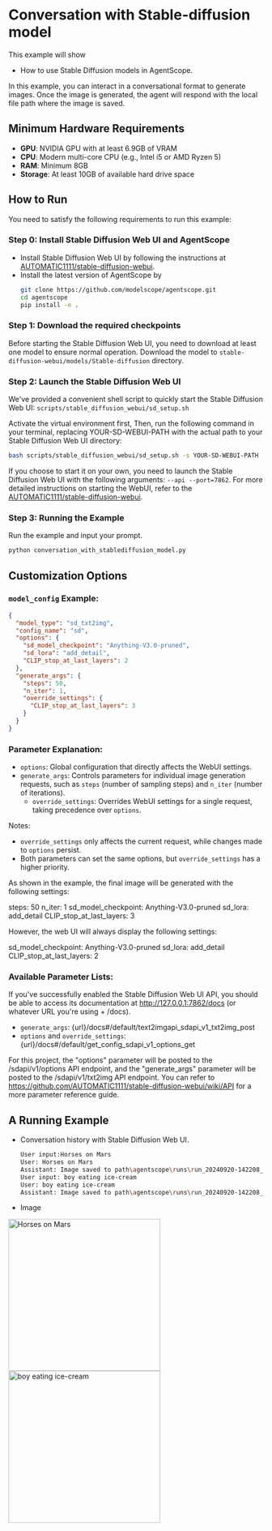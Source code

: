 # Conversation with Stable-diffusion model

This example will show

- How to use Stable Diffusion models in AgentScope.

In this example, you can interact in a conversational format to generate images.
Once the image is generated, the agent will respond with the local file path where the image is saved.

## Minimum Hardware Requirements

- **GPU**: NVIDIA GPU with at least 6.9GB of VRAM
- **CPU**: Modern multi-core CPU (e.g., Intel i5 or AMD Ryzen 5)
- **RAM**: Minimum 8GB
- **Storage**: At least 10GB of available hard drive space

## How to Run

You need to satisfy the following requirements to run this example:

### Step 0: Install Stable Diffusion Web UI and AgentScope

- Install Stable Diffusion Web UI by following the instructions at [AUTOMATIC1111/stable-diffusion-webui](https://github.com/AUTOMATIC1111/stable-diffusion-webui).
- Install the latest version of AgentScope by
  ```bash
  git clone https://github.com/modelscope/agentscope.git
  cd agentscope
  pip install -e .
  ```

### Step 1: Download the required checkpoints

Before starting the Stable Diffusion Web UI, you need to download at least one model to ensure normal operation.
Download the model to `stable-diffusion-webui/models/Stable-diffusion` directory.

### Step 2: Launch the Stable Diffusion Web UI

We've provided a convenient shell script to quickly start the Stable Diffusion Web UI:
`scripts/stable_diffusion_webui/sd_setup.sh`

Activate the virtual environment first, Then, run the following command in your terminal, replacing YOUR-SD-WEBUI-PATH with the actual path to your Stable Diffusion Web UI directory:

```bash
bash scripts/stable_diffusion_webui/sd_setup.sh -s YOUR-SD-WEBUI-PATH
```

If you choose to start it on your own, you need to launch the Stable Diffusion Web UI with the following arguments: `--api --port=7862`. For more detailed instructions on starting the WebUI, refer to the [AUTOMATIC1111/stable-diffusion-webui](https://github.com/AUTOMATIC1111/stable-diffusion-webui).

### Step 3: Running the Example

Run the example and input your prompt.

```bash
python conversation_with_stablediffusion_model.py
```

## Customization Options

### `model_config` Example:

```json
{
  "model_type": "sd_txt2img",
  "config_name": "sd",
  "options": {
    "sd_model_checkpoint": "Anything-V3.0-pruned",
    "sd_lora": "add_detail",
    "CLIP_stop_at_last_layers": 2
  },
  "generate_args": {
    "steps": 50,
    "n_iter": 1,
    "override_settings": {
      "CLIP_stop_at_last_layers": 3
    }
  }
}
```

### Parameter Explanation:

- `options`: Global configuration that directly affects the WebUI settings.
- `generate_args`: Controls parameters for individual image generation requests, such as `steps` (number of sampling steps) and `n_iter` (number of iterations).
  - `override_settings`: Overrides WebUI settings for a single request, taking precedence over `options`.

Notes:

- `override_settings` only affects the current request, while changes made to `options` persist.
- Both parameters can set the same options, but `override_settings` has a higher priority.

As shown in the example, the final image will be generated with the following settings:

steps: 50
n_iter: 1
sd_model_checkpoint: Anything-V3.0-pruned
sd_lora: add_detail
CLIP_stop_at_last_layers: 3

However, the web UI will always display the following settings:

sd_model_checkpoint: Anything-V3.0-pruned
sd_lora: add_detail
CLIP_stop_at_last_layers: 2

### Available Parameter Lists:

If you've successfully enabled the Stable Diffusion Web UI API, you should be able to access its documentation at http://127.0.0.1:7862/docs (or whatever URL you're using + /docs).

- `generate_args`: {url}/docs#/default/text2imgapi_sdapi_v1_txt2img_post
- `options` and `override_settings`: {url}/docs#/default/get_config_sdapi_v1_options_get

For this project, the "options" parameter will be posted to the /sdapi/v1/options API endpoint,
and the "generate_args" parameter will be posted to the /sdapi/v1/txt2img API endpoint.
You can refer to https://github.com/AUTOMATIC1111/stable-diffusion-webui/wiki/API for a more parameter reference guide.

## A Running Example

- Conversation history with Stable Diffusion Web UI.
  ```bash
  User input:Horses on Mars
  User: Horses on Mars
  Assistant: Image saved to path\agentscope\runs\run_20240920-142208_rqsvhh\file\image_20240920-142522_HTF38X.png
  User input: boy eating ice-cream
  User: boy eating ice-cream
  Assistant: Image saved to path\agentscope\runs\run_20240920-142208_rqsvhh\file\image_20240920-142559_2xGtUs.png
  ```
- Image
<img src="https://img.alicdn.com/imgextra/i3/O1CN01YoMRQP26ClOHM7Kh0_!!6000000007626-0-tps-512-512.jpg" alt="Horses on Mars" width="300" />
<img src="https://img.alicdn.com/imgextra/i1/O1CN01QTO8AU1HVxaQ2rFPx_!!6000000000764-0-tps-512-512.jpg" alt="boy eating ice-cream" width="300" />